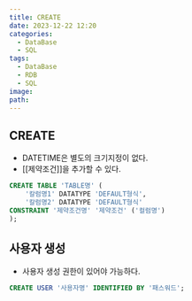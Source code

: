 ```yaml
---
title: CREATE
date: 2023-12-22 12:20
categories:
  - DataBase
  - SQL
tags:
  - DataBase
  - RDB
  - SQL
image: 
path:
---
```


## CREATE

- DATETIME은 별도의 크기지정이 없다.
- [[제약조건]]을 추가할 수 있다.

```sql
CREATE TABLE 'TABLE명' (
	'칼럼명1' DATATYPE 'DEFAULT형식',
	'칼럼명2' DATATYPE 'DEFAULT형식'
CONSTRAINT '제약조건명' '제약조건' ('컬럼명')
);
```

## 사용자 생성
+ 사용자 생성 권한이 있어야 가능하다.
```sql
CREATE USER '사용자명' IDENTIFIED BY '패스워드';
```
